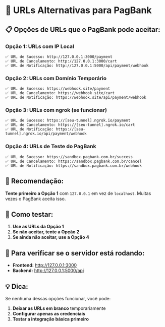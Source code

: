 # 🔗 URLs Alternativas para PagBank

## 📋 **Opções de URLs que o PagBank pode aceitar:**

### **Opção 1: URLs com IP Local**
```
✅ URL de Sucesso: http://127.0.0.1:3000/payment
✅ URL de Cancelamento: http://127.0.0.1:3000/cart
✅ URL de Notificação: http://127.0.0.1:5000/api/payment/webhook
```

### **Opção 2: URLs com Domínio Temporário**
```
✅ URL de Sucesso: https://webhook.site/payment
✅ URL de Cancelamento: https://webhook.site/cart
✅ URL de Notificação: https://webhook.site/api/payment/webhook
```

### **Opção 3: URLs com ngrok (se funcionar)**
```
✅ URL de Sucesso: https://[seu-tunnel].ngrok.io/payment
✅ URL de Cancelamento: https://[seu-tunnel].ngrok.io/cart
✅ URL de Notificação: https://[seu-tunnel].ngrok.io/api/payment/webhook
```

### **Opção 4: URLs de Teste do PagBank**
```
✅ URL de Sucesso: https://sandbox.pagbank.com.br/success
✅ URL de Cancelamento: https://sandbox.pagbank.com.br/cancel
✅ URL de Notificação: https://sandbox.pagbank.com.br/webhook
```

## 🎯 **Recomendação:**

**Tente primeiro a Opção 1** com `127.0.0.1` em vez de `localhost`. Muitas vezes o PagBank aceita isso.

## 📝 **Como testar:**

1. **Use as URLs da Opção 1**
2. **Se não aceitar, tente a Opção 2**
3. **Se ainda não aceitar, use a Opção 4**

## 🔧 **Para verificar se o servidor está rodando:**

- **Frontend:** http://127.0.0.1:3000
- **Backend:** http://127.0.0.1:5000/api

## 💡 **Dica:**

Se nenhuma dessas opções funcionar, você pode:
1. **Deixar as URLs em branco** temporariamente
2. **Configurar apenas as credenciais**
3. **Testar a integração básica primeiro** 